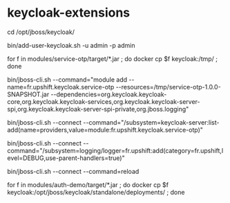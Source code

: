 # keycloak-extensions

cd /opt/jboss/keycloak/

bin/add-user-keycloak.sh -u admin -p admin

for f in modules/service-otp/target/*.jar ; do docker cp $f keycloak:/tmp/ ; done

bin/jboss-cli.sh --command="module add --name=fr.upshift.keycloak.service-otp --resources=/tmp/service-otp-1.0.0-SNAPSHOT.jar --dependencies=org.keycloak.keycloak-core,org.keycloak.keycloak-services,org.keycloak.keycloak-server-spi,org.keycloak.keycloak-server-spi-private,org.jboss.logging"

bin/jboss-cli.sh --connect --command="/subsystem=keycloak-server:list-add(name=providers,value=module:fr.upshift.keycloak.service-otp)"

bin/jboss-cli.sh --connect --command="/subsystem=logging/logger=fr.upshift:add(category=fr.upshift,level=DEBUG,use-parent-handlers=true)"

bin/jboss-cli.sh --connect --command=reload

for f in modules/auth-demo/target/*.jar ; do docker cp $f keycloak:/opt/jboss/keycloak/standalone/deployments/ ; done

